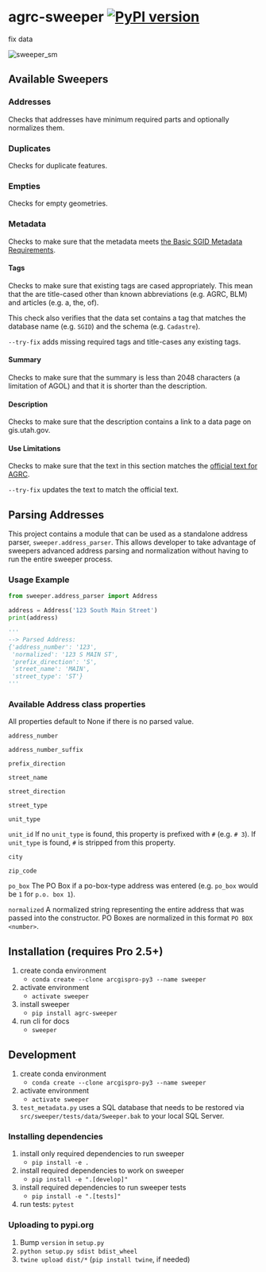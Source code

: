 # agrc-sweeper [![PyPI version](https://badge.fury.io/py/agrc-sweeper.svg)](https://badge.fury.io/py/agrc-sweeper)

fix data

![sweeper_sm](https://user-images.githubusercontent.com/325813/90411835-91c4c080-e069-11ea-9d03-f3e60421b835.png)

## Available Sweepers

### Addresses

Checks that addresses have minimum required parts and optionally normalizes them.

### Duplicates

Checks for duplicate features.

### Empties

Checks for empty geometries.

### Metadata

Checks to make sure that the metadata meets [the Basic SGID Metadata Requirements](https://gis.utah.gov/about/policy/metadata/#basic-sgid-metadata).

#### Tags

Checks to make sure that existing tags are cased appropriately. This mean that the are title-cased other than known abbreviations (e.g. AGRC, BLM) and articles (e.g. a, the, of).

This check also verifies that the data set contains a tag that matches the database name (e.g. `SGID`) and the schema (e.g. `Cadastre`).

`--try-fix` adds missing required tags and title-cases any existing tags.

#### Summary

Checks to make sure that the summary is less than 2048 characters (a limitation of AGOL) and that it is shorter than the description.

#### Description

Checks to make sure that the description contains a link to a data page on gis.utah.gov.

#### Use Limitations

Checks to make sure that the text in this section matches the [official text for AGRC](src/sweeper/sweepers/UseLimitations.html).

`--try-fix` updates the text to match the official text.

## Parsing Addresses

This project contains a module that can be used as a standalone address parser, `sweeper.address_parser`. This allows developer to take advantage of sweepers advanced address parsing and normalization without having to run the entire sweeper process.

### Usage Example

```python
from sweeper.address_parser import Address

address = Address('123 South Main Street')
print(address)

'''
--> Parsed Address:
{'address_number': '123',
 'normalized': '123 S MAIN ST',
 'prefix_direction': 'S',
 'street_name': 'MAIN',
 'street_type': 'ST'}
'''
```

### Available Address class properties

All properties default to None if there is no parsed value.

`address_number`

`address_number_suffix`

`prefix_direction`

`street_name`

`street_direction`

`street_type`

`unit_type`

`unit_id`
If no `unit_type` is found, this property is prefixed with `#` (e.g. `# 3`). If `unit_type` is found, `#` is stripped from this property.

`city`

`zip_code`

`po_box`
The PO Box if a po-box-type address was entered (e.g. `po_box` would be `1` for `p.o. box 1`).

`normalized`
A normalized string representing the entire address that was passed into the constructor. PO Boxes are normalized in this format `PO BOX <number>`.

## Installation (requires Pro 2.5+)

1. create conda environment
    - `conda create --clone arcgispro-py3 --name sweeper`
1. activate environment
    - `activate sweeper`
1. install sweeper
    - `pip install agrc-sweeper`
1. run cli for docs
    - `sweeper`

## Development

1. create conda environment
   - `conda create --clone arcgispro-py3 --name sweeper`
1. activate environment
   - `activate sweeper`
1. `test_metadata.py` uses a SQL database that needs to be restored via `src/sweeper/tests/data/Sweeper.bak` to your local SQL Server.

### Installing dependencies

1. install only required dependencies to run sweeper
    - `pip install -e .`
1. install required dependencies to work on sweeper
    - `pip install -e ".[develop]"`
1. install required dependencies to run sweeper tests
    - `pip install -e ".[tests]"`
1. run tests: `pytest`

### Uploading to pypi.org

1. Bump `version` in `setup.py`
1. `python setup.py sdist bdist_wheel`
1. `twine upload dist/*` (`pip install twine`, if needed)

